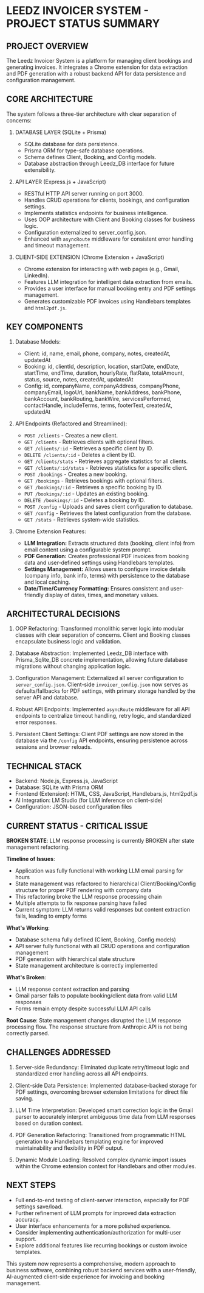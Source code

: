 LEEDZ INVOICER SYSTEM - PROJECT STATUS SUMMARY
================================================

PROJECT OVERVIEW
----------------
The Leedz Invoicer System is a platform for managing client bookings and generating invoices. It integrates a Chrome extension for data extraction and PDF generation with a robust backend API for data persistence and configuration management.

CORE ARCHITECTURE
-----------------
The system follows a three-tier architecture with clear separation of concerns:

1. DATABASE LAYER (SQLite + Prisma)
   - SQLite database for data persistence.
   - Prisma ORM for type-safe database operations.
   - Schema defines Client, Booking, and Config models.
   - Database abstraction through Leedz_DB interface for future extensibility.

2. API LAYER (Express.js + JavaScript)
   - RESTful HTTP API server running on port 3000.
   - Handles CRUD operations for clients, bookings, and configuration settings.
   - Implements statistics endpoints for business intelligence.
   - Uses OOP architecture with Client and Booking classes for business logic.
   - Configuration externalized to server_config.json.
   - Enhanced with `asyncRoute` middleware for consistent error handling and timeout management.

3. CLIENT-SIDE EXTENSION (Chrome Extension + JavaScript)
   - Chrome extension for interacting with web pages (e.g., Gmail, LinkedIn).
   - Features LLM integration for intelligent data extraction from emails.
   - Provides a user interface for manual booking entry and PDF settings management.
   - Generates customizable PDF invoices using Handlebars templates and `html2pdf.js`.

KEY COMPONENTS
--------------
1. Database Models:
   - Client: id, name, email, phone, company, notes, createdAt, updatedAt
   - Booking: id, clientId, description, location, startDate, endDate, startTime, endTime, duration, hourlyRate, flatRate, totalAmount, status, source, notes, createdAt, updatedAt
   - Config: id, companyName, companyAddress, companyPhone, companyEmail, logoUrl, bankName, bankAddress, bankPhone, bankAccount, bankRouting, bankWire, servicesPerformed, contactHandle, includeTerms, terms, footerText, createdAt, updatedAt

2. API Endpoints (Refactored and Streamlined):
   - `POST /clients` - Creates a new client.
   - `GET /clients` - Retrieves clients with optional filters.
   - `GET /clients/:id` - Retrieves a specific client by ID.
   - `DELETE /clients/:id` - Deletes a client by ID.
   - `GET /clients/stats` - Retrieves aggregate statistics for all clients.
   - `GET /clients/:id/stats` - Retrieves statistics for a specific client.
   - `POST /bookings` - Creates a new booking.
   - `GET /bookings` - Retrieves bookings with optional filters.
   - `GET /bookings/:id` - Retrieves a specific booking by ID.
   - `PUT /bookings/:id` - Updates an existing booking.
   - `DELETE /bookings/:id` - Deletes a booking by ID.
   - `POST /config` - Uploads and saves client configuration to database.
   - `GET /config` - Retrieves the latest configuration from the database.
   - `GET /stats` - Retrieves system-wide statistics.

3. Chrome Extension Features:
   - **LLM Integration:** Extracts structured data (booking, client info) from email content using a configurable system prompt.
   - **PDF Generation:** Creates professional PDF invoices from booking data and user-defined settings using Handlebars templates.
   - **Settings Management:** Allows users to configure invoice details (company info, bank info, terms) with persistence to the database and local caching.
   - **Date/Time/Currency Formatting:** Ensures consistent and user-friendly display of dates, times, and monetary values.

ARCHITECTURAL DECISIONS
-----------------------
1. OOP Refactoring: Transformed monolithic server logic into modular classes with clear separation of concerns. Client and Booking classes encapsulate business logic and validation.

2. Database Abstraction: Implemented Leedz_DB interface with Prisma_Sqlite_DB concrete implementation, allowing future database migrations without changing application logic.

3. Configuration Management: Externalized all server configuration to `server_config.json`. Client-side `invoicer_config.json` now serves as defaults/fallbacks for PDF settings, with primary storage handled by the server API and database.

4. Robust API Endpoints: Implemented `asyncRoute` middleware for all API endpoints to centralize timeout handling, retry logic, and standardized error responses.

5. Persistent Client Settings: Client PDF settings are now stored in the database via the `/config` API endpoints, ensuring persistence across sessions and browser reloads.

TECHNICAL STACK
---------------
- Backend: Node.js, Express.js, JavaScript
- Database: SQLite with Prisma ORM
- Frontend (Extension): HTML, CSS, JavaScript, Handlebars.js, html2pdf.js
- AI Integration: LM Studio (for LLM inference on client-side)
- Configuration: JSON-based configuration files

CURRENT STATUS - CRITICAL ISSUE
--------------------------------
**BROKEN STATE**: LLM response processing is currently BROKEN after state management refactoring.

**Timeline of Issues**:
- Application was fully functional with working LLM email parsing for hours
- State management was refactored to hierarchical Client/Booking/Config structure for proper PDF rendering with company data
- This refactoring broke the LLM response processing chain
- Multiple attempts to fix response parsing have failed
- Current symptom: LLM returns valid responses but content extraction fails, leading to empty forms

**What's Working**:
- Database schema fully defined (Client, Booking, Config models)
- API server fully functional with all CRUD operations and configuration management
- PDF generation with hierarchical state structure
- State management architecture is correctly implemented

**What's Broken**:
- LLM response content extraction and parsing
- Gmail parser fails to populate booking/client data from valid LLM responses
- Forms remain empty despite successful LLM API calls

**Root Cause**: State management changes disrupted the LLM response processing flow. The response structure from Anthropic API is not being correctly parsed.

CHALLENGES ADDRESSED
-------------------
1. Server-side Redundancy: Eliminated duplicate retry/timeout logic and standardized error handling across all API endpoints.

2. Client-side Data Persistence: Implemented database-backed storage for PDF settings, overcoming browser extension limitations for direct file saving.

3. LLM Time Interpretation: Developed smart correction logic in the Gmail parser to accurately interpret ambiguous time data from LLM responses based on duration context.

4. PDF Generation Refactoring: Transitioned from programmatic HTML generation to a Handlebars templating engine for improved maintainability and flexibility in PDF output.

5. Dynamic Module Loading: Resolved complex dynamic import issues within the Chrome extension context for Handlebars and other modules.

NEXT STEPS
----------
- Full end-to-end testing of client-server interaction, especially for PDF settings save/load.
- Further refinement of LLM prompts for improved data extraction accuracy.
- User interface enhancements for a more polished experience.
- Consider implementing authentication/authorization for multi-user support.
- Explore additional features like recurring bookings or custom invoice templates.

This system now represents a comprehensive, modern approach to business software, combining robust backend services with a user-friendly, AI-augmented client-side experience for invoicing and booking management.

